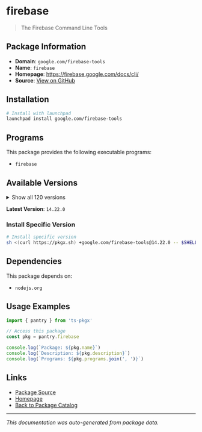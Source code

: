 # firebase

> The Firebase Command Line Tools

## Package Information

- **Domain**: `google.com/firebase-tools`
- **Name**: `firebase`
- **Homepage**: https://firebase.google.com/docs/cli/
- **Source**: [View on GitHub](https://github.com/pkgxdev/pantry/tree/main/projects/google.com/firebase-tools/package.yml)

## Installation

```bash
# Install with launchpad
launchpad install google.com/firebase-tools
```

## Programs

This package provides the following executable programs:

- `firebase`

## Available Versions

<details>
<summary>Show all 120 versions</summary>

- `14.22.0`, `14.21.0`, `14.20.0`, `14.19.1`, `14.19.0`
- `14.18.0`, `14.17.0`, `14.16.0`, `14.15.2`, `14.15.1`
- `14.15.0`, `14.14.0`, `14.13.0`, `14.12.1`, `14.12.0`
- `14.11.2`, `14.11.1`, `14.11.0`, `14.10.1`, `14.10.0`
- `14.9.0`, `14.8.0`, `14.7.0`, `14.6.0`, `14.5.1`
- `14.5.0`, `14.4.0`, `14.3.1`, `14.3.0`, `14.2.2`
- `14.2.1`, `14.2.0`, `14.1.0`, `14.0.1`, `14.0.0`
- `13.35.1`, `13.35.0`, `13.34.0`, `13.33.0`, `13.32.0`
- `13.31.2`, `13.31.1`, `13.31.0`, `13.30.0`, `13.29.3`
- `13.29.2`, `13.29.1`, `13.29.0`, `13.28.0`, `13.27.0`
- `13.26.0`, `13.25.0`, `13.24.2`, `13.24.1`, `13.24.0`
- `13.23.1`, `13.22.1`, `13.22.0`, `13.21.0`, `13.20.2`
- `13.20.1`, `13.20.0`, `13.19.0`, `13.18.0`, `13.17.0`
- `13.16.0`, `13.15.4`, `13.15.3`, `13.15.2`, `13.15.1`
- `13.15.0`, `13.14.2`, `13.14.1`, `13.14.0`, `13.13.3`
- `13.13.2`, `13.13.1`, `13.13.0`, `13.12.0`, `13.11.4`
- `13.11.3`, `13.11.2`, `13.11.1`, `13.11.0`, `13.10.2`
- `13.10.1`, `13.10.0`, `13.9.0`, `13.8.3`, `13.8.2`
- `13.8.1`, `13.8.0`, `13.7.5`, `13.7.4`, `13.7.3`
- `13.7.2`, `13.7.1`, `13.7.0`, `13.6.1`, `13.6.0`
- `13.5.2`, `13.5.1`, `13.5.0`, `13.4.1`, `13.4.0`
- `13.3.1`, `13.3.0`, `13.2.1`, `13.2.0`, `13.1.0`
- `13.0.3`, `13.0.2`, `13.0.1`, `13.0.0`, `12.9.1`
- `12.9.0`, `12.8.1`, `12.8.0`, `12.7.0`, `12.6.2`

</details>

**Latest Version**: `14.22.0`

### Install Specific Version

```bash
# Install specific version
sh <(curl https://pkgx.sh) +google.com/firebase-tools@14.22.0 -- $SHELL -i
```

## Dependencies

This package depends on:

- `nodejs.org`

## Usage Examples

```typescript
import { pantry } from 'ts-pkgx'

// Access this package
const pkg = pantry.firebase

console.log(`Package: ${pkg.name}`)
console.log(`Description: ${pkg.description}`)
console.log(`Programs: ${pkg.programs.join(', ')}`)
```

## Links

- [Package Source](https://github.com/pkgxdev/pantry/tree/main/projects/google.com/firebase-tools/package.yml)
- [Homepage](https://firebase.google.com/docs/cli/)
- [Back to Package Catalog](../../../package-catalog.md)

---

*This documentation was auto-generated from package data.*

